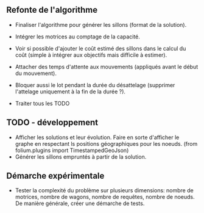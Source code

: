 ## Refonte de l'algorithme
- Finaliser l'algorithme pour générer les sillons (format de la solution).
- Intégrer les motrices au comptage de la capacité.
- Voir si possible d'ajouter le coût estimé des sillons dans le calcul du coût (simple à intégrer aux objectifs mais difficile à estimer).

- Attacher des temps d'attente aux mouvements (appliqués avant le début du mouvement).
- Bloquer aussi le lot pendant la durée du désattelage (supprimer l'attelage uniquement à la fin de la durée ?).
- Traiter tous les TODO


## TODO - développement
- Afficher les solutions et leur évolution. Faire en sorte d'afficher le graphe en respectant ls positions géographiques pour les noeuds. (from folium.plugins import TimestampedGeoJson)
- Générer les sillons empruntés à partir de la solution.


## Démarche expérimentale
- Tester la complexité du problème sur plusieurs dimensions: nombre de motrices, nombre de wagons, nombre de requêtes, nombre de noeuds. De manière générale, créer une démarche de tests.